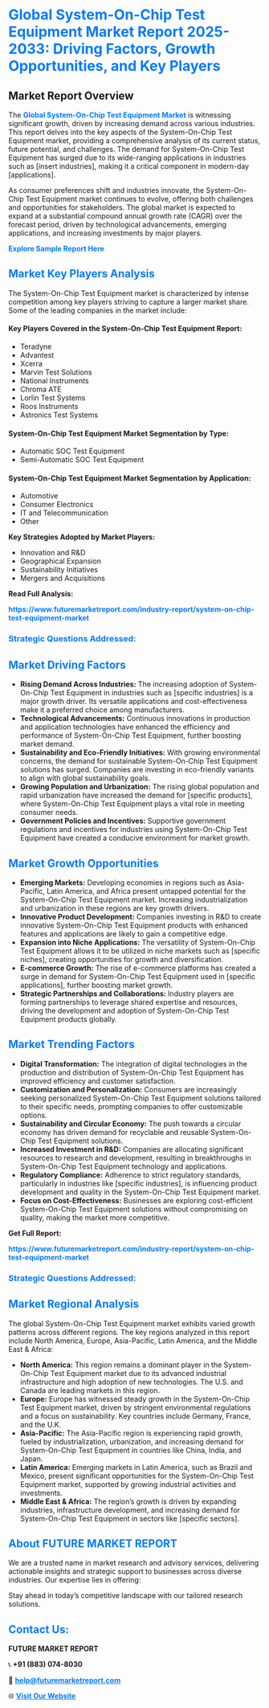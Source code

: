 <h1 style="color: #007BFF;">Global System-On-Chip Test Equipment Market Report 2025-2033: Driving Factors, Growth Opportunities, and Key Players</h1>

<section id="overview">
<h2>Market Report Overview</h2>
<p>The <a href="https://www.futuremarketreport.com/industry-report/system-on-chip-test-equipment-market" style="color: #007BFF; text-decoration: none;"><strong>Global System-On-Chip Test Equipment Market</strong></a> is witnessing significant growth, driven by increasing demand across various industries. This report delves into the key aspects of the System-On-Chip Test Equipment market, providing a comprehensive analysis of its current status, future potential, and challenges. The demand for System-On-Chip Test Equipment has surged due to its wide-ranging applications in industries such as [insert industries], making it a critical component in modern-day [applications].</p>
<p>As consumer preferences shift and industries innovate, the System-On-Chip Test Equipment market continues to evolve, offering both challenges and opportunities for stakeholders. The global market is expected to expand at a substantial compound annual growth rate (CAGR) over the forecast period, driven by technological advancements, emerging applications, and increasing investments by major players.</p>
</section>

<section id="overview">
<p><a href="https://www.futuremarketreport.com/request-sample/reportId=89488" style="color: #007BFF; text-decoration: none;"><strong>Explore Sample Report Here</strong></a></p>
</section>

<section id="key-players">
<h2 style="color: #007BFF;">Market Key Players Analysis</h2>
<p>The System-On-Chip Test Equipment market is characterized by intense competition among key players striving to capture a larger market share. Some of the leading companies in the market include:</p>
<h4>Key Players Covered in the System-On-Chip Test Equipment Report:</h4>
<ul><li>Teradyne</li><li>Advantest</li><li>Xcerra</li><li>Marvin Test Solutions</li><li>National Instruments</li><li>Chroma ATE</li><li>Lorlin Test Systems</li><li>Roos Instruments</li><li>Astronics Test Systems</li></ul>
<h4>System-On-Chip Test Equipment Market Segmentation by Type:</h4>
<ul><li>Automatic SOC Test Equipment</li><li>Semi-Automatic SOC Test Equipment</li></ul>

<h4>System-On-Chip Test Equipment Market Segmentation by Application:</h4>
<ul><li>Automotive</li><li>Consumer Electronics</li><li>IT and Telecommunication</li><li>Other</li></ul>
<p><strong>Key Strategies Adopted by Market Players:</strong></p>
<ul>
<li>Innovation and R&D</li>
<li>Geographical Expansion</li>
<li>Sustainability Initiatives</li>
<li>Mergers and Acquisitions</li>
</ul>
</section>

<section>
<p><strong>Read Full Analysis: </strong></p><a href="https://www.futuremarketreport.com/industry-report/system-on-chip-test-equipment-market" style="color: #007BFF; text-decoration: none;"><strong>https://www.futuremarketreport.com/industry-report/system-on-chip-test-equipment-market</strong></a>
<h3 style="color: #007BFF;">Strategic Questions Addressed:</h3>
</section>

<section id="driving-factors">
<h2 style="color: #007BFF;">Market Driving Factors</h2>
<ul>
<li><strong>Rising Demand Across Industries:</strong> The increasing adoption of System-On-Chip Test Equipment in industries such as [specific industries] is a major growth driver. Its versatile applications and cost-effectiveness make it a preferred choice among manufacturers.</li>
<li><strong>Technological Advancements:</strong> Continuous innovations in production and application technologies have enhanced the efficiency and performance of System-On-Chip Test Equipment, further boosting market demand.</li>
<li><strong>Sustainability and Eco-Friendly Initiatives:</strong> With growing environmental concerns, the demand for sustainable System-On-Chip Test Equipment solutions has surged. Companies are investing in eco-friendly variants to align with global sustainability goals.</li>
<li><strong>Growing Population and Urbanization:</strong> The rising global population and rapid urbanization have increased the demand for [specific products], where System-On-Chip Test Equipment plays a vital role in meeting consumer needs.</li>
<li><strong>Government Policies and Incentives:</strong> Supportive government regulations and incentives for industries using System-On-Chip Test Equipment have created a conducive environment for market growth.</li>
</ul>
</section>

<section id="growth-opportunities">
<h2 style="color: #007BFF;">Market Growth Opportunities</h2>
<ul>
<li><strong>Emerging Markets:</strong> Developing economies in regions such as Asia-Pacific, Latin America, and Africa present untapped potential for the System-On-Chip Test Equipment market. Increasing industrialization and urbanization in these regions are key growth drivers.</li>
<li><strong>Innovative Product Development:</strong> Companies investing in R&D to create innovative System-On-Chip Test Equipment products with enhanced features and applications are likely to gain a competitive edge.</li>
<li><strong>Expansion into Niche Applications:</strong> The versatility of System-On-Chip Test Equipment allows it to be utilized in niche markets such as [specific niches], creating opportunities for growth and diversification.</li>
<li><strong>E-commerce Growth:</strong> The rise of e-commerce platforms has created a surge in demand for System-On-Chip Test Equipment used in [specific applications], further boosting market growth.</li>
<li><strong>Strategic Partnerships and Collaborations:</strong> Industry players are forming partnerships to leverage shared expertise and resources, driving the development and adoption of System-On-Chip Test Equipment products globally.</li>
</ul>
</section>

<section id="trending-factors">
<h2 style="color: #007BFF;">Market Trending Factors</h2>
<ul>
<li><strong>Digital Transformation:</strong> The integration of digital technologies in the production and distribution of System-On-Chip Test Equipment has improved efficiency and customer satisfaction.</li>
<li><strong>Customization and Personalization:</strong> Consumers are increasingly seeking personalized System-On-Chip Test Equipment solutions tailored to their specific needs, prompting companies to offer customizable options.</li>
<li><strong>Sustainability and Circular Economy:</strong> The push towards a circular economy has driven demand for recyclable and reusable System-On-Chip Test Equipment solutions.</li>
<li><strong>Increased Investment in R&D:</strong> Companies are allocating significant resources to research and development, resulting in breakthroughs in System-On-Chip Test Equipment technology and applications.</li>
<li><strong>Regulatory Compliance:</strong> Adherence to strict regulatory standards, particularly in industries like [specific industries], is influencing product development and quality in the System-On-Chip Test Equipment market.</li>
<li><strong>Focus on Cost-Effectiveness:</strong> Businesses are exploring cost-efficient System-On-Chip Test Equipment solutions without compromising on quality, making the market more competitive.</li>
</ul>
</section>

<section>
<p><strong>Get Full Report: </strong></p><a href="https://www.futuremarketreport.com/industry-report/system-on-chip-test-equipment-market" style="color: #007BFF; text-decoration: none;"><strong>https://www.futuremarketreport.com/industry-report/system-on-chip-test-equipment-market</strong></a>
<h3 style="color: #007BFF;">Strategic Questions Addressed:</h3>
</section>


<section id="regional-analysis">
<h2 style="color: #007BFF;">Market Regional Analysis</h2>
<p>The global System-On-Chip Test Equipment market exhibits varied growth patterns across different regions. The key regions analyzed in this report include North America, Europe, Asia-Pacific, Latin America, and the Middle East & Africa:</p>
<ul>
<li><strong>North America:</strong> This region remains a dominant player in the System-On-Chip Test Equipment market due to its advanced industrial infrastructure and high adoption of new technologies. The U.S. and Canada are leading markets in this region.</li>
<li><strong>Europe:</strong> Europe has witnessed steady growth in the System-On-Chip Test Equipment market, driven by stringent environmental regulations and a focus on sustainability. Key countries include Germany, France, and the U.K.</li>
<li><strong>Asia-Pacific:</strong> The Asia-Pacific region is experiencing rapid growth, fueled by industrialization, urbanization, and increasing demand for System-On-Chip Test Equipment in countries like China, India, and Japan.</li>
<li><strong>Latin America:</strong> Emerging markets in Latin America, such as Brazil and Mexico, present significant opportunities for the System-On-Chip Test Equipment market, supported by growing industrial activities and investments.</li>
<li><strong>Middle East & Africa:</strong> The region’s growth is driven by expanding industries, infrastructure development, and increasing demand for System-On-Chip Test Equipment in sectors like [specific sectors].</li>
</ul>
</section>

<footer>
<h2 style="color: #007BFF;">About FUTURE MARKET REPORT</h2>
<p>We are a trusted name in market research and advisory services, delivering actionable insights and strategic support to businesses across diverse industries. Our expertise lies in offering:</p>

<p>Stay ahead in today’s competitive landscape with our tailored research solutions.</p>

<h2 style="color: #007BFF;">Contact Us:</h2>
<p><strong>FUTURE MARKET REPORT</strong></p>
<p>📞 <strong>+91 (883) 074-8030</strong></p>
<p>📧 <strong><a href="mailto:help@futuremarketreport.com" style="color: #007BFF;">help@futuremarketreport.com</a></strong></p>
<p>🌐 <strong><a href="https://www.futuremarketreport.com/" style="color: #007BFF;">Visit Our Website</a></strong></p>
</footer>